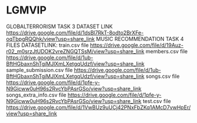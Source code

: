 # LGMVIP

GLOBALTERRORISM TASK 3 DATASET LINK
https://drive.google.com/file/d/1dsBl7RkT-8odto2BrXFe-oqTbpgRQQhk/view?usp=share_link
MUSIC RECOMMENDATION TASK 4 FILES
DATASETLINK:
train.csv file
https://drive.google.com/file/d/19Auz-r02_m0srzJtUDOK2vreZNGQTSsM/view?usp=share_link
members.csv file
https://drive.google.com/file/d/1ub-BftHGbaxnShTgjMJlXmLXetgqUdzf/view?usp=share_link
sample_submission.csv file
https://drive.google.com/file/d/1ub-BftHGbaxnShTgjMJlXmLXetgqUdzf/view?usp=share_link
songs.csv file
https://drive.google.com/file/d/1pfe-y-N9Gicww0uH96s2RvcYbPAsrGSo/view?usp=share_link
songs_extra_info.csv file
https://drive.google.com/file/d/1pfe-y-N9Gicww0uH96s2RvcYbPAsrGSo/view?usp=share_link
test.csv file
https://drive.google.com/file/d/1VwBUz9uUCj42PNxFbZKq1AMcD7vwHpEr/view?usp=share_link
